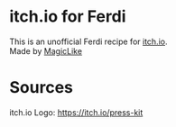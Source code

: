 # itch.io for Ferdi

This is an unofficial Ferdi recipe for [itch.io](https://https://itch.io/). <br>
Made by [MagicLike](https://magiclike.github.io/)


# Sources

itch.io Logo: https://itch.io/press-kit